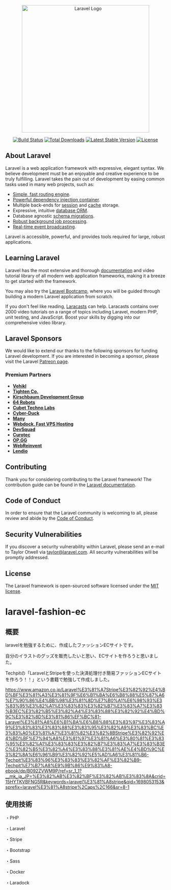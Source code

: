 <p align="center"><a href="https://laravel.com" target="_blank"><img src="https://raw.githubusercontent.com/laravel/art/master/logo-lockup/5%20SVG/2%20CMYK/1%20Full%20Color/laravel-logolockup-cmyk-red.svg" width="400" alt="Laravel Logo"></a></p>

<p align="center">
<a href="https://github.com/laravel/framework/actions"><img src="https://github.com/laravel/framework/workflows/tests/badge.svg" alt="Build Status"></a>
<a href="https://packagist.org/packages/laravel/framework"><img src="https://img.shields.io/packagist/dt/laravel/framework" alt="Total Downloads"></a>
<a href="https://packagist.org/packages/laravel/framework"><img src="https://img.shields.io/packagist/v/laravel/framework" alt="Latest Stable Version"></a>
<a href="https://packagist.org/packages/laravel/framework"><img src="https://img.shields.io/packagist/l/laravel/framework" alt="License"></a>
</p>

## About Laravel

Laravel is a web application framework with expressive, elegant syntax. We believe development must be an enjoyable and creative experience to be truly fulfilling. Laravel takes the pain out of development by easing common tasks used in many web projects, such as:

- [Simple, fast routing engine](https://laravel.com/docs/routing).
- [Powerful dependency injection container](https://laravel.com/docs/container).
- Multiple back-ends for [session](https://laravel.com/docs/session) and [cache](https://laravel.com/docs/cache) storage.
- Expressive, intuitive [database ORM](https://laravel.com/docs/eloquent).
- Database agnostic [schema migrations](https://laravel.com/docs/migrations).
- [Robust background job processing](https://laravel.com/docs/queues).
- [Real-time event broadcasting](https://laravel.com/docs/broadcasting).

Laravel is accessible, powerful, and provides tools required for large, robust applications.

## Learning Laravel

Laravel has the most extensive and thorough [documentation](https://laravel.com/docs) and video tutorial library of all modern web application frameworks, making it a breeze to get started with the framework.

You may also try the [Laravel Bootcamp](https://bootcamp.laravel.com), where you will be guided through building a modern Laravel application from scratch.

If you don't feel like reading, [Laracasts](https://laracasts.com) can help. Laracasts contains over 2000 video tutorials on a range of topics including Laravel, modern PHP, unit testing, and JavaScript. Boost your skills by digging into our comprehensive video library.

## Laravel Sponsors

We would like to extend our thanks to the following sponsors for funding Laravel development. If you are interested in becoming a sponsor, please visit the Laravel [Patreon page](https://patreon.com/taylorotwell).

### Premium Partners

- **[Vehikl](https://vehikl.com/)**
- **[Tighten Co.](https://tighten.co)**
- **[Kirschbaum Development Group](https://kirschbaumdevelopment.com)**
- **[64 Robots](https://64robots.com)**
- **[Cubet Techno Labs](https://cubettech.com)**
- **[Cyber-Duck](https://cyber-duck.co.uk)**
- **[Many](https://www.many.co.uk)**
- **[Webdock, Fast VPS Hosting](https://www.webdock.io/en)**
- **[DevSquad](https://devsquad.com)**
- **[Curotec](https://www.curotec.com/services/technologies/laravel/)**
- **[OP.GG](https://op.gg)**
- **[WebReinvent](https://webreinvent.com/?utm_source=laravel&utm_medium=github&utm_campaign=patreon-sponsors)**
- **[Lendio](https://lendio.com)**

## Contributing

Thank you for considering contributing to the Laravel framework! The contribution guide can be found in the [Laravel documentation](https://laravel.com/docs/contributions).

## Code of Conduct

In order to ensure that the Laravel community is welcoming to all, please review and abide by the [Code of Conduct](https://laravel.com/docs/contributions#code-of-conduct).

## Security Vulnerabilities

If you discover a security vulnerability within Laravel, please send an e-mail to Taylor Otwell via [taylor@laravel.com](mailto:taylor@laravel.com). All security vulnerabilities will be promptly addressed.

## License

The Laravel framework is open-sourced software licensed under the [MIT license](https://opensource.org/licenses/MIT).
# laravel-fashion-ec
## 概要
laravelを勉強するために、作成したファッションECサイトです。

自分のイラストのグッズを販売したいと思い、ECサイトを作ろうと思いました。

Techpitの「LaravelとStripeを使った決済処理付き簡易ファッションECサイトを作ろう！！」という書籍で勉強して作成しました。

https://www.amazon.co.jp/Laravel%E3%81%A7Stripe%E3%82%92%E4%BD%BF%E3%81%A3%E3%81%9F%E6%B1%BA%E6%B8%88%E5%87%A6%E7%90%86%E4%BB%98%E3%81%8D%E7%B0%A1%E6%98%93%E3%83%95%E3%82%A1%E3%83%83%E3%82%B7%E3%83%A7%E3%83%B3EC%E3%82%B5%E3%82%A4%E3%83%88%E3%82%92%E4%BD%9C%E3%82%8D%E3%81%86%EF%BC%81-Laravel%E3%81%A8%E6%B1%BA%E6%B8%88%E3%83%97%E3%83%A9%E3%83%83%E3%83%88%E3%83%95%E3%82%A9%E3%83%BC%E3%83%A0%E3%81%A7%E3%81%82%E3%82%8BStripe%E3%82%92%E4%BD%BF%E7%94%A8%E3%81%97%E3%81%A6%E3%80%81%E3%83%95%E3%82%A1%E3%83%83%E3%82%B7%E3%83%A7%E3%83%B3EC%E3%82%B5%E3%82%A4%E3%83%88%E3%81%AE%E4%BD%9C%E3%82%8A%E6%96%B9%E3%82%92%E5%AD%A6%E3%81%B6-Techpit%E3%83%96%E3%83%83%E3%82%AF%E3%82%B9-Techpit%E7%B7%A8%E9%9B%86%E9%83%A8-ebook/dp/B092ZVWM9P/ref=sr_1_1?__mk_ja_JP=%E3%82%AB%E3%82%BF%E3%82%AB%E3%83%8A&crid=15HYTKVBFNG5R&keywords=laravel%E3%81%A8stripe&qid=1698053153&sprefix=laravel%E3%81%A8stripe%2Caps%2C166&sr=8-1

## 使用技術
・PHP

・Laravel

・Stripe

・Bootstrap

・Sass

・Docker

・Laradock




